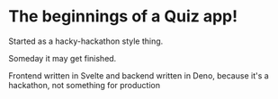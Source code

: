 # The beginnings of a Quiz app!

Started as a hacky-hackathon style thing.

Someday it may get finished.

Frontend written in Svelte and backend written in Deno, because it's a hackathon, not something for production